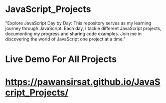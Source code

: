 # JavaScript_Projects
"Explore JavaScript Day by Day: This repository serves as my learning journey through JavaScript. Each day, I tackle different JavaScript projects, documenting my progress and sharing code examples. Join me in discovering the world of JavaScript one project at a time."
# Live Demo For All Projects
# https://pawansirsat.github.io/JavaScript_Projects/
